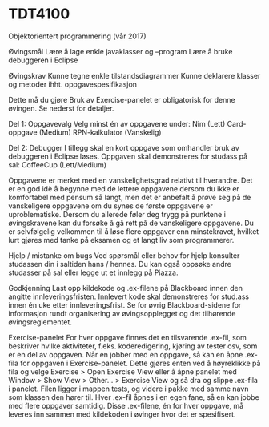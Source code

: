# TDT4100
Objektorientert programmering (vår 2017)

Øvingsmål
Lære å lage enkle javaklasser og –program
Lære å bruke debuggeren i Eclipse

Øvingskrav
Kunne tegne enkle tilstandsdiagrammer
Kunne deklarere klasser og metoder ihht. oppgavespesifikasjon

Dette må du gjøre
Bruk av Exercise-panelet er obligatorisk for denne øvingen. Se nederst for detaljer.

Del 1: Oppgavevalg
Velg minst én av oppgavene under:
Nim (Lett)
Card-oppgave (Medium)
RPN-kalkulator (Vanskelig)

Del 2: Debugger
I tillegg skal en kort oppgave som omhandler bruk av debuggeren i Eclipse løses. Oppgaven skal demonstreres for studass på sal:
CoffeeCup (Lett/Medium)

Oppgavene er merket med en vanskelighetsgrad relativt til hverandre. Det er en god idè å begynne med de lettere oppgavene dersom du ikke er komfortabel med pensum så langt, men det er anbefalt å prøve seg på de vanskeligere oppgavene om du synes de første oppgavene er uproblematiske. Dersom du allerede føler deg trygg på punktene i øvingskravene kan du forsøke å gå rett på de vanskeligere oppgavene. Du er selvfølgelig velkommen til å løse flere oppgaver enn minstekravet, hvilket lurt gjøres med tanke på eksamen og et langt liv som programmerer.
 
Hjelp / mistanke om bugs
Ved spørsmål eller behov for hjelp konsulter studassen din i saltiden hans / hennes. Du kan også oppsøke andre studasser på sal eller legge ut et innlegg på Piazza.

Godkjenning
Last opp kildekode og .ex-filene på Blackboard innen den angitte innleveringsfristen. Innlevert kode skal demonstreres for stud.ass innen én uke etter innleveringsfrist. Se for øvrig Blackboard-sidene for informasjon rundt organisering av øvingsopplegget og det tilhørende øvingsreglementet.

Exercise-panelet
For hver oppgave finnes det en tilsvarende .ex-fil, som beskriver hvilke aktiviteter, f.eks. koderedigering, kjøring av tester osv, som er en del av oppgaven. Når en jobber med en oppgave, så kan en åpne .ex-fila for oppgaven i Exercise-panelet. Dette gjøres enten ved å høyreklikke på fila og velge Exercise > Open Exercise View eller å åpne panelet med Window > Show View > Other... > Exercise View og så dra og slippe .ex-fila i panelet. Filen ligger i mappen tests, og videre i pakke med samme navn som klassen den hører til. Hver .ex-fil åpnes i en egen fane, så en kan jobbe med flere oppgaver samtidig. 
Disse .ex-filene, én for hver oppgave, må leveres inn sammen med kildekoden i øvinger hvor det er spesifisert.
